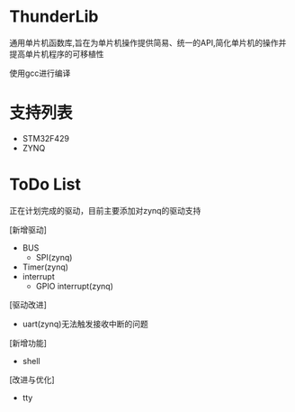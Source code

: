 
# ThunderLib

通用单片机函数库,旨在为单片机操作提供简易、统一的API,简化单片机的操作并提高单片机程序的可移植性

使用gcc进行编译

# 支持列表
- STM32F429
- ZYNQ

# ToDo List
正在计划完成的驱动，目前主要添加对zynq的驱动支持

[新增驱动]

- BUS
  - SPI(zynq)
- Timer(zynq)
- interrupt
  - GPIO interrupt(zynq)

[驱动改进]

- uart(zynq)无法触发接收中断的问题

[新增功能]

- shell

[改进与优化]

- tty
